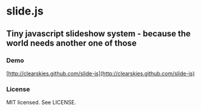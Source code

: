 # slide.js
## Tiny javascript slideshow system - because the world needs another one of those



### Demo
[http://clearskies.github.com/slide-js](http://clearskies.github.com/slide-js)


### License
MIT licensed. See LICENSE.